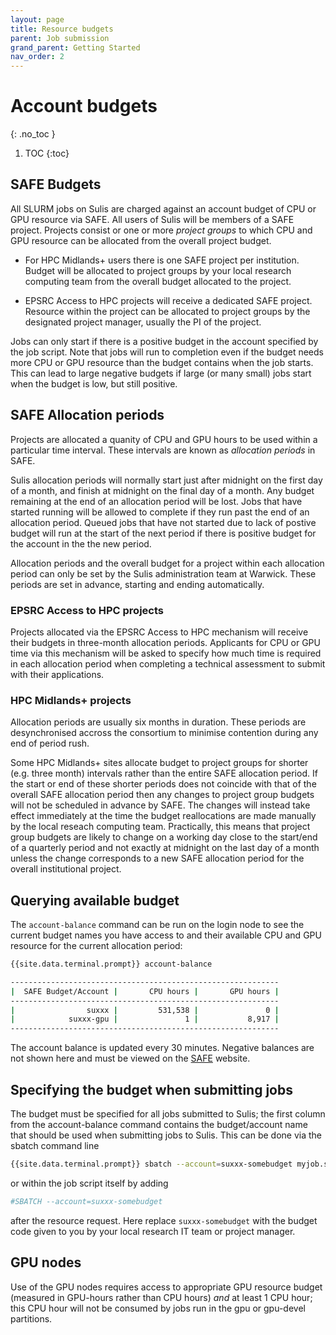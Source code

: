 ```yaml
---
layout: page
title: Resource budgets 
parent: Job submission
grand_parent: Getting Started
nav_order: 2
---
```


# Account budgets 
{: .no_toc }

1. TOC
{:toc}

## SAFE Budgets

All SLURM jobs on Sulis are charged against an account budget of CPU or GPU resource via SAFE. All users of Sulis will be members of a SAFE project. Projects consist or one or more *project groups* to which CPU and GPU resource can be allocated from the overall project budget.

- For HPC Midlands+ users there is one SAFE project per institution. Budget will be allocated to project groups by your local research computing team from the overall budget allocated to the project.

- EPSRC Access to HPC projects will receive a dedicated SAFE project. Resource within the project can be allocated to project groups by the designated project manager, usually the PI of the project.

Jobs can only start if there is a positive budget in the account specified by the job script. Note that jobs will run to completion even if the budget needs more CPU or GPU resource than the budget contains when the job starts. This can lead to large negative budgets if large (or many small) jobs start when the budget is low, but still positive.

## SAFE Allocation periods

Projects are allocated a quanity of CPU and GPU hours to be used within a particular time interval. These intervals are known as *allocation periods* in SAFE. 

Sulis allocation periods will normally start just after midnight on the first day of a month, and finish at midnight on the final day of a month. Any budget remaining at the end of an allocation period will be lost. Jobs that have started running will be allowed to complete if they run past the end of an allocation period. Queued jobs that have not started due to lack of postive budget will run at the start of the next period if there is positive budget for the account in the the new period. 

Allocation periods and the overall budget for a project within each allocation period can only be set by the Sulis administration team at Warwick. These periods are set in advance, starting and ending automatically.

### EPSRC Access to HPC projects

Projects allocated via the EPSRC Access to HPC mechanism will receive their budgets in three-month allocation periods. Applicants for CPU or GPU time via this mechanism will be asked to specify how much time is required in each allocation period when completing a technical assessment to submit with their applications. 

### HPC Midlands+ projects

Allocation periods are usually six months in duration. These periods are desynchronised accross the consortium to minimise contention during any end of period rush. 

Some HPC Midlands+ sites allocate budget to project groups for shorter (e.g. three month) intervals rather than the entire SAFE allocation period. If the start or end of these shorter periods does not coincide with that of the overall SAFE allocation period then any changes to project group budgets will not be scheduled in advance by SAFE. The changes will instead take effect immediately at the time the budget reallocations are made manually by the local reseach computing team. Practically, this means that project group budgets are likely to change on a working day close to the start/end of a quarterly period and not exactly at midnight on the last day of a month unless the change corresponds to a new SAFE allocation period for the overall institutional project.

## Querying available budget

The `account-balance` command can be run on the login node to see the current budget names you have access to and their available CPU and GPU resource for the current allocation period:

```bash
{{site.data.terminal.prompt}} account-balance

------------------------------------------------------------
|  SAFE Budget/Account |       CPU hours |       GPU hours |
------------------------------------------------------------
|                suxxx |         531,538 |               0 |
|            suxxx-gpu |               1 |           8,917 |
------------------------------------------------------------
```

The account balance is updated every 30 minutes. Negative balances are not shown here and must be viewed on the [SAFE](https://safe.epcc.ed.ac.uk/) website.

## Specifying the budget when submitting jobs

The budget must be specified for all jobs submitted to Sulis; the first column from the account-balance command contains the budget/account name that should be used when submitting jobs to Sulis. This can be done via the sbatch command line

```bash
{{site.data.terminal.prompt}} sbatch --account=suxxx-somebudget myjob.slurm
```

or within the job script itself by adding

```bash
#SBATCH --account=suxxx-somebudget
```

after the resource request. Here replace `suxxx-somebudget` with the budget code given to you by your local research IT team or project manager.

## GPU nodes

Use of the GPU nodes requires access to appropriate GPU resource budget (measured in GPU-hours rather than CPU hours) _and_ at least 1 CPU hour; this CPU hour will not be consumed by jobs run in the gpu or gpu-devel partitions.
